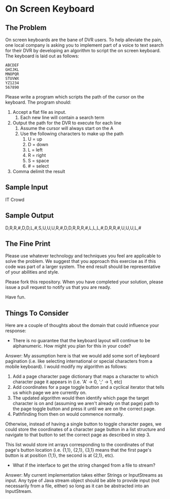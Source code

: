 # On Screen Keyboard

## The Problem

On screen keyboards are the bane of DVR users. To help alleviate the pain, one local company is asking you to implement part of a voice to text search for their DVR by developing an algorithm to script the on screen keyboard.
The keyboard is laid out as follows:

```
ABCDEF
GHIJKL
MNOPQR
STUVWX
YZ1234
567890
```

Please write a program which scripts the path of the cursor on the keyboard. The program should:

1. Accept a flat file as input.
   1. Each new line will contain a search term
2. Output the path for the DVR to execute for each line
   1. Assume the cursor will always start on the A
   2. Use the following characters to make up the path
      1. U = up
      2. D = down
      3. L = left
      4. R = right
      5. S = space
      6. \# = select
3. Comma delimit the result

## Sample Input

IT Crowd

## Sample Output

D,R,R,#,D,D,L,#,S,U,U,U,R,#,D,D,R,R,R,#,L,L,L,#,D,R,R,#,U,U,U,L,#

## The Fine Print

Please use whatever technology and techniques you feel are applicable to solve the problem. We suggest that you approach this exercise as if this code was part of a larger system. The end result should be representative of your abilities and style.

Please fork this repository. When you have completed your solution, please issue a pull request to notify us that you are ready.

Have fun.

## Things To Consider

Here are a couple of thoughts about the domain that could influence your response:

- There is no guarantee that the keyboard layout will continue to be alphanumeric. How might you plan for this in your code?

Answer:
My assumption here is that we would add some sort of keyboard pagination (i.e. like selecting international or special characters from a mobile keyboard).  I would modify my algorithm as follows:
1) Add a page character page dictionary that maps a character to which character page it appears in (i.e. 'A' -> 0, ';' -> 1, etc)
2) Add coordinates for a page toggle button and a cyclical iterator that tells us which page we are currently on.
3) The updated algorithm would then identify which page the target character is on and (assuming we aren't already on that page) path to the page toggle button and press it until we are on the correct page.
4) Pathfinding from then on would commence normally.

Otherwise, instead of having a single button to toggle character pages, we could store the coordinates of a character page button in a list structure and navigate to that button to set the correct page as described in step 3.

This list would store int arrays corresponding to the coordinates of that page's button location (i.e. {1,1}, {2,1}, {3,1} means that the first page's button is at position {1,1}, the second is at {2,1}, etc).

- What if the interface to get the string changed from a file to stream?

Answer:
My current implementation takes either Strings or InputStreams as input.  Any type of Java stream object should be able to provide input (not necessarily from a file, either) so long as it can be abstracted into an InputStream.
